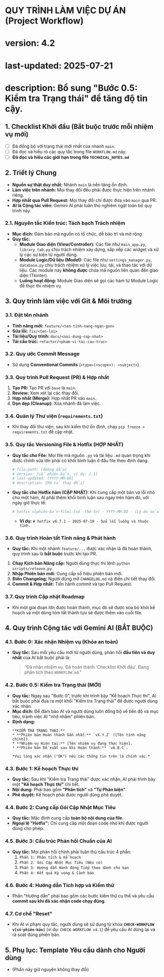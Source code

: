 # QUY TRÌNH LÀM VIỆC DỰ ÁN (Project Workflow)
# version: 4.2
# last-updated: 2025-07-21
# description: Bổ sung "Bước 0.5: Kiểm tra Trạng thái" để tăng độ tin cậy.

## 1. Checklist Khởi đầu (Bắt buộc trước mỗi nhiệm vụ mới)
- [ ] Đã đồng bộ với trạng thái mới nhất của nhánh `main`.
- [ ] Đã đọc và hiểu rõ các quy tắc trong file `WORKFLOW.md` này.
- [ ] **Đã đọc và hiểu các giới hạn trong file `TECHNICAL_NOTES.md`**

## 2. Triết lý Chung
* **Nguồn sự thật duy nhất:** Nhánh `main` là nền tảng ổn định.
* **Làm việc trên nhánh:** Mọi thay đổi đều phải được thực hiện trên nhánh riêng.
* **Hợp nhất qua Pull Request:** Mọi thay đổi chỉ được đưa vào `main` qua PR.
* **AI là Cộng tác viên:** Gemini AI phải tuân thủ nghiêm ngặt toàn bộ quy trình này.

### 2.1. Nguyên tắc Kiến trúc: Tách bạch Trách nhiệm
* **Mục đích:** Đảm bảo mã nguồn có tổ chức, dễ bảo trì và mở rộng.
* **Quy tắc:**
    * **Module Giao diện (View/Controller):** Các file như `main_app.py`, `library_tab.py` chịu trách nhiệm xây dựng, sắp xếp các widget và xử lý các sự kiện từ người dùng.
    * **Module Logic/Dữ liệu (Model):** Các file như `settings_manager.py`, `database.py` chịu trách nhiệm xử lý việc lưu, tải, và thao tác với dữ liệu. Các module này **không được** chứa mã nguồn liên quan đến giao diện (Tkinter).
    * **Luồng hoạt động:** Module Giao diện sẽ gọi các hàm từ Module Logic để thực thi nhiệm vụ.

## 3. Quy trình làm việc với Git & Môi trường

### 3.1. Đặt tên nhánh
* **Tính năng mới:** `feature/<ten-tinh-nang-ngan-gon>`
* **Sửa lỗi:** `fix/<ten-loi>`
* **Tài liệu/Quy trình:** `docs/<noi-dung-cap-nhat>`
* **Tái cấu trúc:** `refactor/<pham-vi-tai-cau-truc>`

### 3.2. Quy ước Commit Message
* Sử dụng **Conventional Commits** (`<type>(<scope>): <subject>`).

### 3.3. Quy trình Pull Request (PR) & Hợp nhất
1.  **Tạo PR:** Tạo PR với `base` là `main`.
2.  **Review:** Xem xét lại các thay đổi.
3.  **Hợp nhất (Merge):** Hợp nhất PR vào `main`.
4.  **Dọn dẹp (Cleanup):** Xóa nhánh đã làm việc.

### 3.4. Quản lý Thư viện (`requirements.txt`)
* Khi thay đổi thư viện, sau khi kiểm thử ổn định, chạy `pip freeze > requirements.txt` để cập nhật.

### 3.5. Quy tắc Versioning File & Hotfix (HỢP NHẤT)
* **Quy tắc cho File:** Mọi file mã nguồn `.py` và tài liệu `.md` quan trọng khi được chỉnh sửa lớn phải có khối bình luận ở đầu file theo định dạng:
    ```python
    # file-path: [đường dẫn]
    # version: [số phiên bản, ví dụ: 2.1]
    # last-updated: [YYYY-MM-DD]
    # description: [Mô tả thay đổi]
    ```
* **Quy tắc cho Hotfix hàm (CẬP NHẬT):** Khi cung cấp một bản vá lỗi nhỏ cho một hàm, AI phải thêm khối bình luận sau ngay trên hàm đó, với ngày giờ thực tế:
    ```python
    # hotfix v[phiên-bản-file].[số-thứ-tự] - YYYY-MM-DD - [Lý do sửa đổi ngắn gọn]
    ```
    * **Ví dụ:** `# hotfix v6.7.1 - 2025-07-19 - Sửa lỗi luồng và thuộc tính.`

### 3.6. Quy trình Hoàn tất Tính năng & Phát hành
* **Quy tắc:** Khi một nhánh `feature/...` được xác nhận là đã hoàn thành, quy trình sau là **bắt buộc** trước khi tạo PR.
1.  **Chạy Kịch bản Nâng cấp:** Người dùng thực thi lệnh `python scripts/release.py`.
2.  **Nhập Phiên bản mới:** Cung cấp số hiệu phiên bản mới.
3.  **Điền Changelog:** Người dùng mở `CHANGELOG.md` và điền chi tiết thay đổi.
4.  **Commit & Hợp nhất:** Tiến hành commit và tạo Pull Request.

### 3.7. Quy trình Cập nhật Roadmap
* Khi một giai đoạn lớn được hoàn thành, mục đó sẽ được xóa bỏ khỏi kế hoạch và một dòng tóm tắt thành tựu sẽ được thêm vào cuối file.

## 4. Quy trình Cộng tác với Gemini AI (BẮT BUỘC)

### 4.1. Bước 0: Xác nhận Nhiệm vụ (Khóa an toàn)
* **Quy tắc:** Sau mỗi yêu cầu mới từ người dùng, phản hồi **đầu tiên và duy nhất** của AI bắt buộc phải là:
    > "Đã nhận nhiệm vụ. Đã hoàn thành 'Checklist Khởi đầu'. Đang phân tích theo `WORKFLOW.md`."

### 4.2. Bước 0.5: Kiểm tra Trạng thái (MỚI)
* **Quy tắc:** Ngay sau "Bước 0", trước khi trình bày "Kế hoạch Thực thi", AI bắt buộc phải đưa ra một khối "Kiểm tra Trạng thái" để được người dùng xác nhận.
* **Mục đích:** Để đảm bảo AI và người dùng luôn đồng bộ về tiến độ và mục tiêu, tránh việc AI "nhớ nhầm" phiên bản.
* **Định dạng:**
    ```
    **KIỂM TRA TRẠNG THÁI:**
    * **Phiên bản Hoàn thành Gần nhất:** `vX.Y.Z` ([Tên tính năng chính]).
    * **Nhiệm-vụ Hiện tại:** [Tên nhiệm vụ đang thực hiện].
    * **Phiên bản Đề xuất sau khi Hoàn thành:** `vA.B.C`.

    *Vui lòng xác nhận ("OK") nếu các thông tin trên là chính xác.*
    ```

### 4.3. Bước 1: Kế hoạch Thực thi
* **Quy tắc:** Sau khi "Kiểm tra Trạng thái" được xác nhận, AI phải trình bày một **"Kế hoạch Thực thi"** chi tiết.
* **Nội dung:** Phải bao gồm **"Phân tích"** và **"Tự Phản biện"**.
* **Phê duyệt:** Kế hoạch phải được người dùng phê duyệt.

### 4.4. Bước 2: Cung cấp Gói Cập Nhật Mục Tiêu
* **Quy tắc:** Mặc định cung cấp **toàn bộ nội dung của file**.
* **Ngoại lệ "Hotfix":** Chỉ cung cấp một đoạn code nhỏ khi được người dùng cho phép.

### 4.5. Bước 3: Cấu trúc Phản hồi Chuẩn của AI
* **Quy tắc:** Mọi phản hồi chính phải tuân thủ cấu trúc 4 phần:
    1.  `Phần 1: Phân tích & Kế hoạch`
    2.  `Phần 2: Gói Cập Nhật Mục Tiêu (Nếu có)`
    3.  `Phần 3: Hướng dẫn Hành động Tiếp theo dành cho bạn`
    4.  `Phần 4: Kết quả Kỳ vọng & Cảnh báo`

### 4.6. Bước 4: Hướng dẫn Tích hợp và Kiểm thử
* Phần "Hướng dẫn" phải bao gồm các bước kiểm thử cụ thể và yêu cầu **commit sau khi đã xác nhận code chạy đúng**.

### 4.7. Cơ chế "Reset"
* Khi AI vi phạm quy tắc, người dùng sẽ sử dụng từ khóa **`CHECK-WORKFLOW v[số-phiên-bản]`** (ví dụ: `CHECK-WORKFLOW v4.1`) để yêu cầu AI dừng lại và rà soát đúng phiên bản.

## 5. Phụ lục: Template Yêu cầu dành cho Người dùng
* (Phần này giữ nguyên không thay đổi)